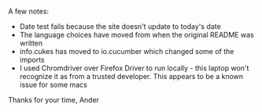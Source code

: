 A few notes:
- Date test fails because the site doesn't update to today's date
- The language choices have moved from when the original README was written
- info.cukes has moved to io.cucumber which changed some of the imports
- I used Chromdriver over Firefox Driver to run locally - this laptop won't recognize it as from a trusted developer. This appears to be a known issue for some macs

Thanks for your time,
Ander
